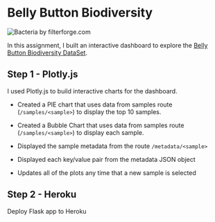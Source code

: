# Belly Button Biodiversity

![Bacteria by filterforge.com](Images/bacteria_by_filterforgedotcom.jpg)

In this assignment, I built an interactive dashboard to explore the [Belly Button Biodiversity DataSet](http://robdunnlab.com/projects/belly-button-biodiversity/).

## Step 1 - Plotly.js

I used Plotly.js to build interactive charts for the dashboard.

* Created a PIE chart that uses data from samples route (`/samples/<sample>`) to display the top 10 samples.

* Created a Bubble Chart that uses data from samples route (`/samples/<sample>`) to display each sample.

* Displayed the sample metadata from the route `/metadata/<sample>`

* Displayed each key/value pair from the metadata JSON object

* Updates all of the plots any time that a new sample is selected

## Step 2 - Heroku

Deploy Flask app to Heroku
